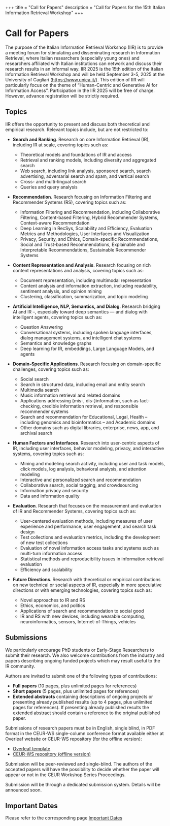 +++
title = "Call for Papers"
description = "Call for Papers for the 15th Italian Information Retrieval Workshop"
+++

# Call for Papers

The purpose of the Italian Information Retrieval Workshop (IIR) is to provide a meeting forum for stimulating and disseminating research in Information Retrieval, where Italian researchers (especially young ones) and researchers affiliated with Italian institutions can network and discuss their research results in an informal way.
IIR 2025 is the 15th edition of the Italian Information Retrieval Workshop and will be held September 3-5, 2025 at the University of Cagliari (https://www.unica.it/).
This edition of IIR will particularly focus on the theme of “Human-Centric and Generative AI for Information Access”. 
Participation in the IIR 2025 will be free of charge. However, advance registration will be strictly required.

## Topics

IIR offers the opportunity to present and discuss both theoretical and empirical research. Relevant topics include, but are not restricted to:

- **Search and Ranking**. Research on core Information Retrieval (IR), including IR at scale, covering topics such as:
    - Theoretical models and foundations of IR and access
    - Retrieval and ranking models, including diversity and aggregated search
    - Web search, including link analysis, sponsored search, search advertising, adversarial search and spam, and vertical search
    - Cross- and multi-lingual search
    - Queries and query analysis

- **Recommendation**. Research focusing on Information Filtering and Recommender Systems (RS), covering topics such as:
    - Information Filtering and Recommendation, including Collaborative Filtering, Content-based Filtering, Hybrid Recommender Systems, Context-aware Recommendation
    - Deep Learning in RecSys, Scalability and Efficiency, Evaluation Metrics and Methodologies, User Interfaces and Visualization
    - Privacy, Security, and Ethics, Domain-specific Recommendations, Social and Trust-based Recommendations, Explainable and Interpretable Recommendations, Sustainable Recommender Systems

- **Content Representation and Analysis**. Research focusing on rich content representations and analysis, covering topics such as:
    - Document representation, including multimodal representation
    - Content analysis and information extraction, including readability, sentiment analysis, and opinion mining
    - Clustering, classification, summarization, and topic modeling

- **Artificial Intelligence, NLP, Semantics, and Dialog**. Research bridging AI and IR –, especially toward deep semantics — and dialog with intelligent agents, covering topics such as:
    - Question Answering
    - Conversational systems, including spoken language interfaces, dialog management systems, and intelligent chat systems
    - Semantics and knowledge graphs
    - Deep learning for IR, embeddings, Large Language Models, and agents

- **Domain-Specific Applications**. Research focusing on domain-specific challenges, covering topics such as:
    - Social search
    - Search in structured data, including email and entity search
    - Multimedia search
    - Music information retrieval and related domains
    - Applications addressing {mis-, dis-}information, such as fact-checking, credible information retrieval, and responsible recommender systems
    - Search and recommendation for Educational, Legal, Health – including genomics and bioinformatics – and Academic domains
    - Other domains such as digital libraries, enterprise, news, app, and archival search

- **Human Factors and Interfaces**. Research into user-centric aspects of IR, including user interfaces, behavior modeling, privacy, and interactive systems, covering topics such as:
    - Mining and modeling search activity, including user and task models, click models, log analysis, behavioral analysis, and attention modeling
    - Interactive and personalized search and recommendation
    - Collaborative search, social tagging, and crowdsourcing
    - Information privacy and security
    - Data and information quality

- **Evaluation**. Research that focuses on the measurement and evaluation of IR and Recommender Systems, covering topics such as:
    - User-centered evaluation methods, including measures of user experience and performance, user engagement, and search task design
    - Test collections and evaluation metrics, including the development of new test collections
    - Evaluation of novel information access tasks and systems such as multi-turn information access
    - Statistical methods and reproducibility issues in information retrieval evaluation
    - Efficiency and scalability

- **Future Directions**. Research with theoretical or empirical contributions on new technical or social aspects of IR, especially in more speculative directions or with emerging technologies, covering topics such as:
    - Novel approaches to IR and RS
    - Ethics, economics, and politics
    - Applications of search and recommendation to social good
    - IR and RS with new devices, including wearable computing, neuroinformatics, sensors, Internet-of-Things, vehicles

## Submissions

We particularly encourage PhD students or Early-Stage Researchers to submit their research. We also welcome contributions from the industry and papers describing ongoing funded projects which may result useful to the IR community.

Authors are invited to submit one of the following types of contributions:
- **Full papers** (10 pages, plus unlimited pages for references)
- **Short papers** (5 pages, plus unlimited pages for references)
- **Extended abstracts** containing descriptions of ongoing projects or presenting already published results (up to 4 pages, plus unlimited pages for references). If presenting already published results the extended abstract should contain a reference to the original published paper.

Submissions of research papers must be in English, single blind, in PDF format in the CEUR-WS single-column conference format available either at Overleaf website or CEUR-WS repository (for the offline version):

- [Overleaf template](https://www.overleaf.com/latex/templates/template-for-submissions-to-ceur-workshop-proceedings-ceur-ws-dot-org/wqyfdgftmcfw)
- [CEUR-WS repository (offline version)](https://ceur-ws.org/Vol-XXX/CEURART.zip)

Submission will be peer-reviewed and single-blind. The authors of the accepted papers will have the possibility to decide whether the paper will appear or not in the CEUR Workshop Series Proceedings.

Submission will be through a dedicated submission system. Details will be announced soon.

## Important Dates

Please refer to the corresponding page [Important Dates](/important-dates/)